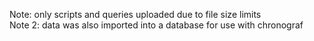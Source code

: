 Note: only scripts and queries uploaded due to file size limits\
Note 2: data was also imported into a database for use with chronograf
